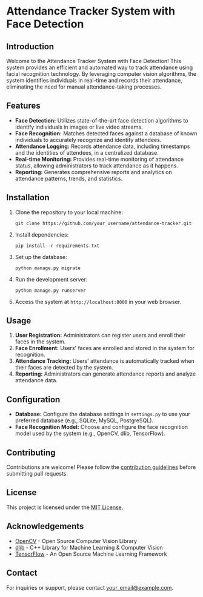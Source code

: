 # Attendance Tracker System with Face Detection

## Introduction

Welcome to the Attendance Tracker System with Face Detection! This system provides an efficient and automated way to track attendance using facial recognition technology. By leveraging computer vision algorithms, the system identifies individuals in real-time and records their attendance, eliminating the need for manual attendance-taking processes.

## Features

- **Face Detection:** Utilizes state-of-the-art face detection algorithms to identify individuals in images or live video streams.
- **Face Recognition:** Matches detected faces against a database of known individuals to accurately recognize and identify attendees.
- **Attendance Logging:** Records attendance data, including timestamps and the identities of attendees, in a centralized database.
- **Real-time Monitoring:** Provides real-time monitoring of attendance status, allowing administrators to track attendance as it happens.
- **Reporting:** Generates comprehensive reports and analytics on attendance patterns, trends, and statistics.

## Installation

1. Clone the repository to your local machine:

    ```
    git clone https://github.com/your_username/attendance-tracker.git
    ```

2. Install dependencies:

    ```
    pip install -r requirements.txt
    ```

3. Set up the database:

    ```
    python manage.py migrate
    ```

4. Run the development server:

    ```
    python manage.py runserver
    ```

5. Access the system at `http://localhost:8000` in your web browser.

## Usage

1. **User Registration:** Administrators can register users and enroll their faces in the system.
2. **Face Enrollment:** Users' faces are enrolled and stored in the system for recognition.
3. **Attendance Tracking:** Users' attendance is automatically tracked when their faces are detected by the system.
4. **Reporting:** Administrators can generate attendance reports and analyze attendance data.

## Configuration

- **Database:** Configure the database settings in `settings.py` to use your preferred database (e.g., SQLite, MySQL, PostgreSQL).
- **Face Recognition Model:** Choose and configure the face recognition model used by the system (e.g., OpenCV, dlib, TensorFlow).

## Contributing

Contributions are welcome! Please follow the [contribution guidelines](CONTRIBUTING.md) before submitting pull requests.

## License

This project is licensed under the [MIT License](LICENSE).

## Acknowledgements

- [OpenCV](https://opencv.org/) - Open Source Computer Vision Library
- [dlib](http://dlib.net/) - C++ Library for Machine Learning & Computer Vision
- [TensorFlow](https://www.tensorflow.org/) - An Open Source Machine Learning Framework

## Contact

For inquiries or support, please contact [your_email@example.com](mailto:your_email@example.com).
